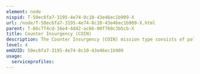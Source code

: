 ```yaml
---
element: node
nispid: T-50ec6fa7-3195-4e74-8c10-43e46ec1b909-X
url: /node/T-50ec6fa7-3195-4e74-8c10-43e46ec1b909-X.html
parent: T-66c7f4cd-16e4-4d42-ac66-00f760c3b5cb-X
title: Counter Insurgency (COIN)
description: The Counter Insurgency (COIN) mission type consists of political, economic, social, military, law enforcement, civil, and psychological activities that aim to defeat insurgency and address any core grievances. COIN is a politically motivated, intelligence-driven activity and the aim of COIN is to defeat the insurgents. All insurgencies are unique in their political, social, and historical contexts and they demand that the counterinsurgent adapt with skill and knowledge to meet specific socio-political and military conditions. COIN operations often include security assistance programs such as military education and training programs because properly trained and motivated local security and military forces provide the best COIN operators. Conducting successful COIN operations requires an adaptive and flexible mindset and an understanding that the population is the critical dimension; and a key part of understanding the population is having cultural competence and an intimate knowledge of what causes and perpetuates insurgency. It is equally important as understanding physical terrain is to the successful conduct of conventional land operations. A second aspect of the counterinsurgent mindset is being able to think like an insurgent in order to stay ahead of or at least anticipate the actual insurgents’ decisions and actions. Third, successful counterinsurgents must understand it is essential to establish an enduring presence within the population to create confidence and provide continuous security and development efforts, which are vital to assuring the population’s sense of security and long-term outlook. This will isolate the insurgents from the population, thus depriving them of recruits, resources, intelligence, and credibility. Finally, it must be clearly understood that the military instrument is only one part of a comprehensive approach for successful COIN, although the security situation may require the joint force to execute tasks that other organizations are better suited to conduct.
level: 4
emUUID: 50ec6fa7-3195-4e74-8c10-43e46ec1b909
usage:
  serviceprofiles:
---
```

